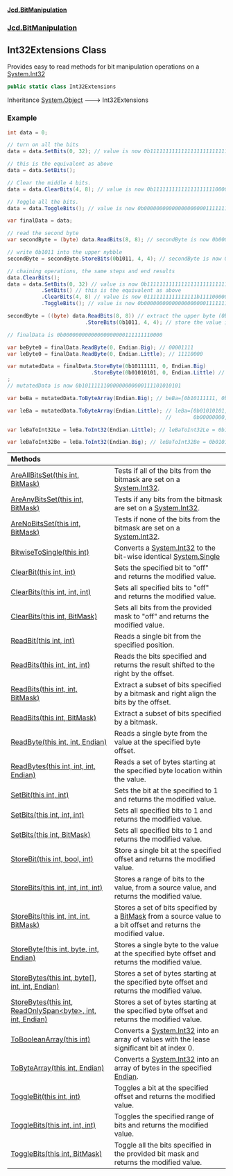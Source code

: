 #### [Jcd.BitManipulation](index 'index')
### [Jcd.BitManipulation](Jcd.BitManipulation 'Jcd.BitManipulation')

## Int32Extensions Class

Provides easy to read methods for bit manipulation operations on a [System.Int32](https://docs.microsoft.com/en-us/dotnet/api/System.Int32 'System.Int32')

```csharp
public static class Int32Extensions
```

Inheritance [System.Object](https://docs.microsoft.com/en-us/dotnet/api/System.Object 'System.Object') &#129106; Int32Extensions

### Example

```csharp
int data = 0;

// turn on all the bits
data = data.SetBits(0, 32); // value is now 0b11111111111111111111111111111111

// this is the equivalent as above
data = data.SetBits();

// Clear the middle 4 bits.
data = data.ClearBits(4, 8); // value is now 0b11111111111111111111000000001111

// Toggle all the bits.
data = data.ToggleBits(); // value is now 0b00000000000000000000111111110000

var finalData = data;

// read the second byte
var secondByte = (byte) data.ReadBits(8, 8); // secondByte is now 0b00001111

// write 0b1011 into the upper nybble
secondByte = secondByte.StoreBits(0b1011, 4, 4); // secondByte is now 0b10111111

// chaining operations, the same steps and end results
data.ClearBits();
data = data.SetBits(0, 32) // value is now 0b11111111111111111111111111111111
           .SetBits() // this is the equivalent as above
           .ClearBits(4, 8) // value is now 01111111111111111b1111000000001111
           .ToggleBits(); // value is now 0b00000000000000000000111111110000

secondByte = ((byte) data.ReadBits(8, 8)) // extract the upper byte (0b00001111)
                         .StoreBits(0b1011, 4, 4); // store the value in the upper 4 bits, now upperByte is now 0b10111111

// finalData is 0b00000000000000000000111111110000

var beByte0 = finalData.ReadByte(0, Endian.Big); // 00001111
var leByte0 = finalData.ReadByte(0, Endian.Little); // 11110000

var mutatedData = finalData.StoreByte(0b10111111, 0, Endian.Big)
                           .StoreByte(0b01010101, 0, Endian.Little) // lower byte is now 0b01010101
;
// mutatedData is now 0b10111111000000000000111101010101

var beBa = mutatedData.ToByteArray(Endian.Big); // beBa=[0b10111111, 0b00000000, 0b00001111, 0b01010101]

var leBa = mutatedData.ToByteArray(Endian.Little); // leBa=[0b01010101, 0b00001111,
                                                   //       0b00000000, 0b10111111]

var leBaToInt32Le = leBa.ToInt32(Endian.Little); // leBaToInt32Le = 0b10111111000000000000111101010101

var leBaToInt32Be = leBa.ToInt32(Endian.Big); // leBaToInt32Be = 0b01010101000011110000000010111111
```

| Methods | |
| :--- | :--- |
| [AreAllBitsSet(this int, BitMask)](Jcd.BitManipulation.Int32Extensions.AreAllBitsSet(thisint,Jcd.BitManipulation.BitMask) 'Jcd.BitManipulation.Int32Extensions.AreAllBitsSet(this int, Jcd.BitManipulation.BitMask)') | Tests if all of the bits from the bitmask are set on a [System.Int32](https://docs.microsoft.com/en-us/dotnet/api/System.Int32 'System.Int32'). |
| [AreAnyBitsSet(this int, BitMask)](Jcd.BitManipulation.Int32Extensions.AreAnyBitsSet(thisint,Jcd.BitManipulation.BitMask) 'Jcd.BitManipulation.Int32Extensions.AreAnyBitsSet(this int, Jcd.BitManipulation.BitMask)') | Tests if any bits from the bitmask are set on a [System.Int32](https://docs.microsoft.com/en-us/dotnet/api/System.Int32 'System.Int32'). |
| [AreNoBitsSet(this int, BitMask)](Jcd.BitManipulation.Int32Extensions.AreNoBitsSet(thisint,Jcd.BitManipulation.BitMask) 'Jcd.BitManipulation.Int32Extensions.AreNoBitsSet(this int, Jcd.BitManipulation.BitMask)') | Tests if none of the bits from the bitmask are set on a [System.Int32](https://docs.microsoft.com/en-us/dotnet/api/System.Int32 'System.Int32'). |
| [BitwiseToSingle(this int)](Jcd.BitManipulation.Int32Extensions.BitwiseToSingle(thisint) 'Jcd.BitManipulation.Int32Extensions.BitwiseToSingle(this int)') | Converts a [System.Int32](https://docs.microsoft.com/en-us/dotnet/api/System.Int32 'System.Int32') to the bit-wise identical [System.Single](https://docs.microsoft.com/en-us/dotnet/api/System.Single 'System.Single') |
| [ClearBit(this int, int)](Jcd.BitManipulation.Int32Extensions.ClearBit(thisint,int) 'Jcd.BitManipulation.Int32Extensions.ClearBit(this int, int)') | Sets the specified bit to "off" and returns the modified value. |
| [ClearBits(this int, int, int)](Jcd.BitManipulation.Int32Extensions.ClearBits(thisint,int,int) 'Jcd.BitManipulation.Int32Extensions.ClearBits(this int, int, int)') | Sets all specified bits to "off" and returns the modified value. |
| [ClearBits(this int, BitMask)](Jcd.BitManipulation.Int32Extensions.ClearBits(thisint,Jcd.BitManipulation.BitMask) 'Jcd.BitManipulation.Int32Extensions.ClearBits(this int, Jcd.BitManipulation.BitMask)') | Sets all bits from the provided mask to "off" and returns the modified value. |
| [ReadBit(this int, int)](Jcd.BitManipulation.Int32Extensions.ReadBit(thisint,int) 'Jcd.BitManipulation.Int32Extensions.ReadBit(this int, int)') | Reads a single bit from the specified position. |
| [ReadBits(this int, int, int)](Jcd.BitManipulation.Int32Extensions.ReadBits(thisint,int,int) 'Jcd.BitManipulation.Int32Extensions.ReadBits(this int, int, int)') | Reads the bits specified and returns the result shifted to the right by the offset. |
| [ReadBits(this int, int, BitMask)](Jcd.BitManipulation.Int32Extensions.ReadBits(thisint,int,Jcd.BitManipulation.BitMask) 'Jcd.BitManipulation.Int32Extensions.ReadBits(this int, int, Jcd.BitManipulation.BitMask)') | Extract a subset of bits specified by a bitmask and right align the bits by the offset. |
| [ReadBits(this int, BitMask)](Jcd.BitManipulation.Int32Extensions.ReadBits(thisint,Jcd.BitManipulation.BitMask) 'Jcd.BitManipulation.Int32Extensions.ReadBits(this int, Jcd.BitManipulation.BitMask)') | Extract a subset of bits specified by a bitmask. |
| [ReadByte(this int, int, Endian)](Jcd.BitManipulation.Int32Extensions.ReadByte(thisint,int,Jcd.BitManipulation.Endian) 'Jcd.BitManipulation.Int32Extensions.ReadByte(this int, int, Jcd.BitManipulation.Endian)') | Reads a single byte from the value at the specified byte offset. |
| [ReadBytes(this int, int, int, Endian)](Jcd.BitManipulation.Int32Extensions.ReadBytes(thisint,int,int,Jcd.BitManipulation.Endian) 'Jcd.BitManipulation.Int32Extensions.ReadBytes(this int, int, int, Jcd.BitManipulation.Endian)') | Reads a set of bytes starting at the specified byte location within the value. |
| [SetBit(this int, int)](Jcd.BitManipulation.Int32Extensions.SetBit(thisint,int) 'Jcd.BitManipulation.Int32Extensions.SetBit(this int, int)') | Sets the bit at the specified to 1 and returns the modified value. |
| [SetBits(this int, int, int)](Jcd.BitManipulation.Int32Extensions.SetBits(thisint,int,int) 'Jcd.BitManipulation.Int32Extensions.SetBits(this int, int, int)') | Sets all specified bits to 1 and returns the modified value. |
| [SetBits(this int, BitMask)](Jcd.BitManipulation.Int32Extensions.SetBits(thisint,Jcd.BitManipulation.BitMask) 'Jcd.BitManipulation.Int32Extensions.SetBits(this int, Jcd.BitManipulation.BitMask)') | Sets all specified bits to 1 and returns the modified value. |
| [StoreBit(this int, bool, int)](Jcd.BitManipulation.Int32Extensions.StoreBit(thisint,bool,int) 'Jcd.BitManipulation.Int32Extensions.StoreBit(this int, bool, int)') | Store a single bit at the specified offset and returns the modified value. |
| [StoreBits(this int, int, int, int)](Jcd.BitManipulation.Int32Extensions.StoreBits(thisint,int,int,int) 'Jcd.BitManipulation.Int32Extensions.StoreBits(this int, int, int, int)') | Stores a range of bits to the value, from a source value, and returns the modified value. |
| [StoreBits(this int, int, int, BitMask)](Jcd.BitManipulation.Int32Extensions.StoreBits(thisint,int,int,Jcd.BitManipulation.BitMask) 'Jcd.BitManipulation.Int32Extensions.StoreBits(this int, int, int, Jcd.BitManipulation.BitMask)') | Stores a set of bits specified by a [BitMask](Jcd.BitManipulation.BitMask 'Jcd.BitManipulation.BitMask') from a source value to a bit offset and returns the modified value. |
| [StoreByte(this int, byte, int, Endian)](Jcd.BitManipulation.Int32Extensions.StoreByte(thisint,byte,int,Jcd.BitManipulation.Endian) 'Jcd.BitManipulation.Int32Extensions.StoreByte(this int, byte, int, Jcd.BitManipulation.Endian)') | Stores a single byte to the value at the specified byte offset and returns the modified value. |
| [StoreBytes(this int, byte[], int, int, Endian)](Jcd.BitManipulation.Int32Extensions.StoreBytes(thisint,byte[],int,int,Jcd.BitManipulation.Endian) 'Jcd.BitManipulation.Int32Extensions.StoreBytes(this int, byte[], int, int, Jcd.BitManipulation.Endian)') | Stores a set of bytes starting at the specified byte offset and returns the modified value. |
| [StoreBytes(this int, ReadOnlySpan&lt;byte&gt;, int, int, Endian)](Jcd.BitManipulation.Int32Extensions.StoreBytes(thisint,System.ReadOnlySpan_byte_,int,int,Jcd.BitManipulation.Endian) 'Jcd.BitManipulation.Int32Extensions.StoreBytes(this int, System.ReadOnlySpan<byte>, int, int, Jcd.BitManipulation.Endian)') | Stores a set of bytes starting at the specified byte offset and returns the modified value. |
| [ToBooleanArray(this int)](Jcd.BitManipulation.Int32Extensions.ToBooleanArray(thisint) 'Jcd.BitManipulation.Int32Extensions.ToBooleanArray(this int)') | Converts a [System.Int32](https://docs.microsoft.com/en-us/dotnet/api/System.Int32 'System.Int32') into an array of  values with the lease significant bit at index 0. |
| [ToByteArray(this int, Endian)](Jcd.BitManipulation.Int32Extensions.ToByteArray(thisint,Jcd.BitManipulation.Endian) 'Jcd.BitManipulation.Int32Extensions.ToByteArray(this int, Jcd.BitManipulation.Endian)') | Converts a [System.Int32](https://docs.microsoft.com/en-us/dotnet/api/System.Int32 'System.Int32') into an array of bytes in the specified [Endian](Jcd.BitManipulation.Endian 'Jcd.BitManipulation.Endian'). |
| [ToggleBit(this int, int)](Jcd.BitManipulation.Int32Extensions.ToggleBit(thisint,int) 'Jcd.BitManipulation.Int32Extensions.ToggleBit(this int, int)') | Toggles a bit at the specified offset and returns the modified value. |
| [ToggleBits(this int, int, int)](Jcd.BitManipulation.Int32Extensions.ToggleBits(thisint,int,int) 'Jcd.BitManipulation.Int32Extensions.ToggleBits(this int, int, int)') | Toggles the specified range of bits and returns the modified value. |
| [ToggleBits(this int, BitMask)](Jcd.BitManipulation.Int32Extensions.ToggleBits(thisint,Jcd.BitManipulation.BitMask) 'Jcd.BitManipulation.Int32Extensions.ToggleBits(this int, Jcd.BitManipulation.BitMask)') | Toggle all the bits specified in the provided bit mask and returns the modified value. |
